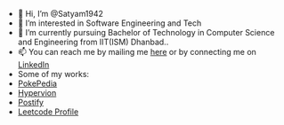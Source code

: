 - 👋 Hi, I’m @Satyam1942
- 👀 I’m interested in Software Engineering and Tech
- 🌱 I’m currently pursuing Bachelor of Technology in  Computer Science and Engineering  from IIT(ISM) Dhanbad..
- 📫 You can reach me by mailing me [here](mailto:satyamjha790@gmail.com) or by connecting me on [LinkedIn](https://www.linkedin.com/in/satyam1942/)
- Some of my works:
- [PokePedia](https://pokepedia.pages.dev/)
- [Hypervion](https://fake-news-detection-system.pages.dev/)
- [Postify](https://postify-16l.pages.dev/)
- [Leetcode Profile](https://leetcode.com/Satyam1942/)
<!---
Satyam1942/Satyam1942 is a ✨ special ✨ repository because its `README.md` (this file) appears on your GitHub profile.
You can click the Preview link to take a look at your changes.
--->
